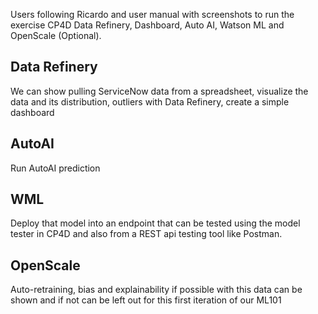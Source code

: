 Users following Ricardo and user manual with screenshots to run the exercise CP4D Data Refinery, Dashboard, Auto AI, Watson ML and OpenScale (Optional).

## Data Refinery
We can show pulling ServiceNow data from a spreadsheet, visualize the data and its distribution, outliers with Data Refinery, create a simple dashboard

## AutoAI
Run AutoAI prediction

## WML
Deploy that model into an endpoint that can be tested using the model tester in CP4D and also from a REST api testing tool like Postman. 

## OpenScale
Auto-retraining, bias and explainability if possible with this data can be shown and if not can be left out for this first iteration of our ML101